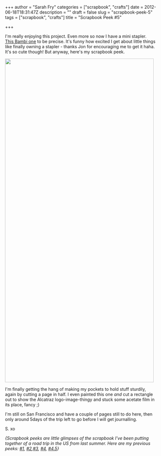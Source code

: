 +++
author = "Sarah Fry"
categories = ["scrapbook", "crafts"]
date = 2012-06-18T18:31:47Z
description = ""
draft = false
slug = "scrapbook-peek-5"
tags = ["scrapbook", "crafts"]
title = "Scrapbook Peek #5"

+++


I'm really enjoying this project. Even more so now I have a mini stapler. <a href="http://www.amazon.co.uk/Rexel-BAMBI-STPLR-1-5M-STPL/dp/B000SHSK9S/ref=sr_1_1?ie=UTF8&amp;qid=1340039737&amp;sr=8-1" target="_blank">This Bambi one</a> to be precise. It's funny how excited I get about little things like finally owning a stapler - thanks Jon for encouraging me to get it haha. It's so cute though! But anyway, here's my scrapbook peek.

<a href="https://yayfryday.com/images/2012/06/scrapsanfran.jpg"><img class="aligncenter size-full wp-image-878" title="scrapsanfran" src="https://yayfryday.com/images/2012/06/scrapsanfran.jpg" alt="" width="490" height="1063" /></a>

I'm finally getting the hang of making my pockets to hold stuff sturdily, again by cutting a page in half. I even painted this one <em>and</em> cut a rectangle out to show the Alcatraz logo-image-thingy and stuck some acetate film in its place, fancy ;)

I'm still on San Francisco and have a couple of pages still to do here, then only around 5days of the trip left to go before I will get journalling.

S. xo

<em>{Scrapbook peeks are little glimpses of the scrapbook I’ve been putting together of a road trip in the US from last summer. Here are my previous peeks: <a title="A Chilled Out Weekend" href="http://sweetaspi.co.uk/a-chilled-out-weekend/">#1</a>, <a title="Scrapbook Peek #2" href="http://sweetaspi.co.uk/scrapbook-peek-2/">#2</a>,<a title="Life Lately" href="http://sweetaspi.co.uk/life-lately/">#3</a>, <a title="Scrapbook Peek #4" href="http://sweetaspi.co.uk/scrapbook-peek-4/" target="_blank">#4</a>, <a title="DIY: Sewn Map Art" href="http://sweetaspi.co.uk/diy-sewn-map-art/" target="_blank">#4.5</a>}</em>

